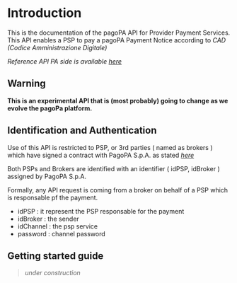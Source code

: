 
# Introduction

This is the documentation of the pagoPA API for Provider Payment Services. This API enables a PSP  to pay a pagoPA Payment Notice according to _CAD (Codice Amministrazione Digitale)_

_Reference API PA side is available [here](https://raw.githubusercontent.com/pagopa/pagopa-api/develop/docs/indexPA.html)_

## Warning

**This is an experimental API that is (most probably) going to change as we evolve the pagoPa platform.**

## Identification and Authentication

Use of this API is restricted to PSP, or 3rd parties ( named as brokers ) which have signed a contract with PagoPA S.p.A. as stated _[here](https://www.pagopa.gov.it/it/prestatori-servizi-di-pagamento/)_

Both PSPs and Brokers are identified with an identifier ( idPSP, idBroker )  assigned by PagoPA S.p.A.

Formally, any API request is coming from a broker on behalf of a PSP which is responsable pf the payment.

- idPSP : it represent the PSP responsable for the payment
- idBroker : the sender
- idChannel : the psp service
- password : channel password

## Getting started guide

> _under construction_
